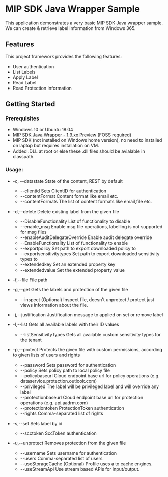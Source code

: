 # MIP SDK Java Wrapper Sample

This application demonstrates a very basic MIP SDK Java wrapper sample. We can create & retrieve label information from Windows 365.
 
## Features

This project framework provides the following features:

* User authentication
* List Labels
* Apply Label
* Read Label
* Read Protection Information

## Getting Started

### Prerequisites

- Windows 10 or Ubuntu 18.04
- [MIP SDK Java Wrapper - 1.9.xx Preview](https://aka.ms/mipsdkbins) (FOSS required)
- MIP SDK (not installed on Windows home version), no need to installed on laptop but requires installation on VM.
- Added .DLL at root or else these .dll files should be avialable in classpath. 

### Usage:

 * -c,  --datastate <arg>                     State of the content, REST by default
    * --clientid <arg>                      Sets ClientID for authentication
    * --contentFormat <arg>                 Content format like email etc.
    * --contentFormats <arg>                The list of content formats like email,file etc.
 
 * -d,--delete                              Delete existing label from the given file
   * --DisableFunctionality <arg>          List of functionality to disable
   * --enable_msg                          Enable msg file operations, labelling is not supported for
                                          msg files
   * --enableAuditDelegateOverride <arg>   Enable audit delegate override
   * --EnableFunctionality <arg>           List of functionality to enable
   * --exportpolicy <arg>                  Set path to export downloaded policy to
   * --exportsensitivitytypes <arg>        Set path to export downloaded sensitivity types to
   * --extendedkey <arg>                   Set an extended property key
   * --extendedvalue <arg>                 Set the extended property value
 * -f,--file <arg>                          File path
 * -g,--get                                 Gets the labels and protection of the given file
    * --inspect                             (Optional) Inspect file, doesn't unprotect / protect just
                                          views information about the file.
 * -j,--justification <arg>                 Justification message to applied on set or remove label
 * -l,--list                                Gets all available labels with their ID values
   * --listSensitivityTypes                Gets all available custom sensitivity types for the tenant
 * -p,--protect                             Protects the given file with custom permissions, according
                                          to given lists of users and rights
    * --password <arg>                      Sets password for authentication
    * --policy <arg>                        Sets policy path to local policy file
    * --policybaseurl <arg>                 Cloud endpoint base url for policy operations (e.g.
                                          dataservice.protection.outlook.com)
    * --privileged                          The label will be privileged label and will override any
                                          label
    * --protectionbaseurl <arg>             Cloud endpoint base url for protection operations (e.g.
                                          api.aadrm.com)
    * --protectiontoken <arg>               ProtectionToken authentication
    * --rights <arg>                        Comma-separated list of rights
 * -s,--set <arg>                           Sets label by id
    * --scctoken <arg>                      SccToken authentication
 * -u,--unprotect                           Removes protection from the given file
    * --username <arg>                      Sets username for authentication
    * --users <arg>                         Comma-separated list of users
    * --useStorageCache                     (Optional) Profile uses a to cache engines.
    * --useStreamApi                        Use stream based APIs for input/output.
